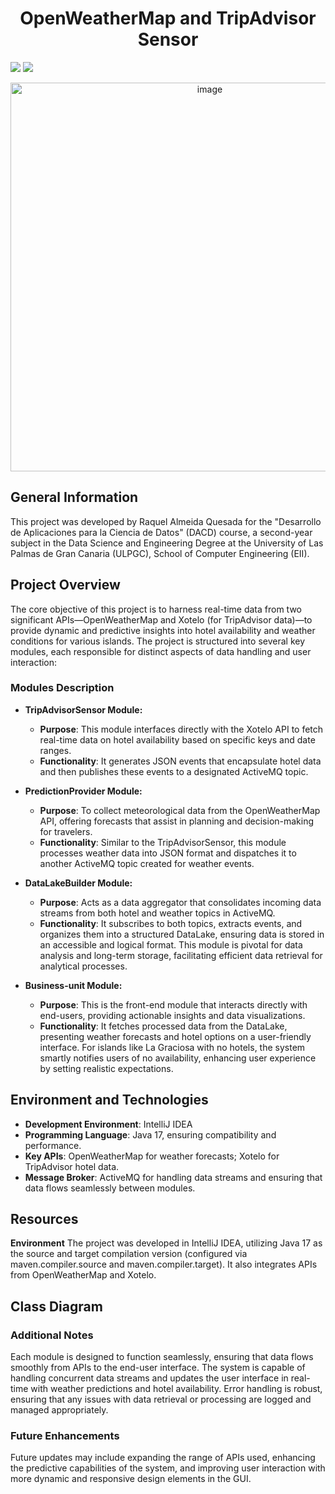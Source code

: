 <h1 align="center"> OpenWeatherMap and TripAdvisor Sensor </h1>

<p align="left">

   <img src="https://img.shields.io/badge/STATUS-COMPLETE-green">
   <img src="https://img.shields.io/badge/Released-June%202024-yellow">
   </p>

<p align="center">
<img width="622" alt="image" src="https://github.com/raquelaq/OpenWeatherBroker/assets/117348659/63ea0928-0e53-4d31-837f-d8124d234cf6">
</p>

## General Information
This project was developed by Raquel Almeida Quesada for the "Desarrollo de Aplicaciones para la Ciencia de Datos" (DACD) course, a second-year subject in the Data Science and Engineering Degree at the University of Las Palmas de Gran Canaria (ULPGC), School of Computer Engineering (EII).

## Project Overview
The core objective of this project is to harness real-time data from two significant APIs—OpenWeatherMap and Xotelo (for TripAdvisor data)—to provide dynamic and predictive insights into hotel availability and weather conditions for various islands. The project is structured into several key modules, each responsible for distinct aspects of data handling and user interaction:

### Modules Description

- **TripAdvisorSensor Module:**
  - **Purpose**: This module interfaces directly with the Xotelo API to fetch real-time data on hotel availability based on specific keys and date ranges.
  - **Functionality**: It generates JSON events that encapsulate hotel data and then publishes these events to a designated ActiveMQ topic.

- **PredictionProvider Module:**
  - **Purpose**: To collect meteorological data from the OpenWeatherMap API, offering forecasts that assist in planning and decision-making for travelers.
  - **Functionality**: Similar to the TripAdvisorSensor, this module processes weather data into JSON format and dispatches it to another ActiveMQ topic created for weather events.

- **DataLakeBuilder Module:**
  - **Purpose**: Acts as a data aggregator that consolidates incoming data streams from both hotel and weather topics in ActiveMQ.
  - **Functionality**: It subscribes to both topics, extracts events, and organizes them into a structured DataLake, ensuring data is stored in an accessible and logical format. This module is pivotal for data analysis and long-term storage, facilitating efficient data retrieval for analytical processes.

- **Business-unit Module:**
  - **Purpose**: This is the front-end module that interacts directly with end-users, providing actionable insights and data visualizations.
  - **Functionality**: It fetches processed data from the DataLake, presenting weather forecasts and hotel options on a user-friendly interface. For islands like La Graciosa with no hotels, the system smartly notifies users of no availability, enhancing user experience by setting realistic expectations.

## Environment and Technologies
- **Development Environment**: IntelliJ IDEA
- **Programming Language**: Java 17, ensuring compatibility and performance.
- **Key APIs**: OpenWeatherMap for weather forecasts; Xotelo for TripAdvisor hotel data.
- **Message Broker**: ActiveMQ for handling data streams and ensuring that data flows seamlessly between modules.


## Resources
**Environment**
The project was developed in IntelliJ IDEA, utilizing Java 17 as the source and target compilation version (configured via maven.compiler.source and maven.compiler.target). It also integrates APIs from OpenWeatherMap and Xotelo.

## Class Diagram


### Additional Notes
Each module is designed to function seamlessly, ensuring that data flows smoothly from APIs to the end-user interface. The system is capable of handling concurrent data streams and updates the user interface in real-time with weather predictions and hotel availability. Error handling is robust, ensuring that any issues with data retrieval or processing are logged and managed appropriately.

### Future Enhancements
Future updates may include expanding the range of APIs used, enhancing the predictive capabilities of the system, and improving user interaction with more dynamic and responsive design elements in the GUI.
